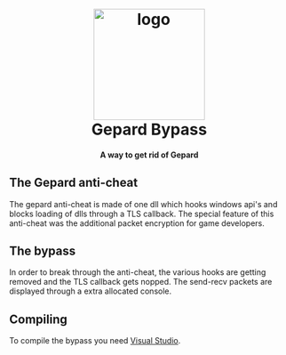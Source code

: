 <h1 align="center">
  <br>
  <a href="https://cwanocak.eu"><img src="https://i.imgur.com/9vQOK3e.png" alt="logo" width="200"></a>
  <br>
  Gepard Bypass 
  <br>
</h1>

<h4 align="center">A way to get rid of Gepard</h4>

## The Gepard anti-cheat

The gepard anti-cheat is made of one dll which hooks windows api's and blocks loading of dlls through a TLS callback. The special feature of this anti-cheat was the additional packet encryption for game developers.

## The bypass

In order to break through the anti-cheat, the various hooks are getting removed and the TLS callback gets nopped. The send-recv packets are displayed through a extra allocated console.

## Compiling

To compile the bypass you need [Visual Studio](https://www.visualstudio.com).



